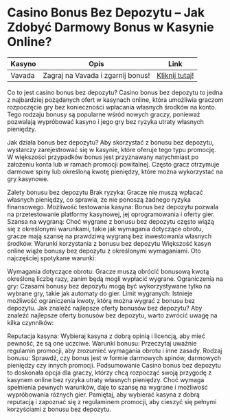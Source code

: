 # Casino Bonus Bez Depozytu – Jak Zdobyć Darmowy Bonus w Kasynie Online?
| **Kasyno** | **Opis**                 | **Link**                                      |
|------------|--------------------------|----------------------------------------------|
| Vavada     | Zagraj na Vavada i zgarnij bonus! | [Kliknij tutaj!](https://partnervavadarv.com/?promo=664c53c2-c126-47df-a9b6-e93726155fae&target=register) |

Co to jest casino bonus bez depozytu?
Casino bonus bez depozytu to jedna z najbardziej pożądanych ofert w kasynach online, która umożliwia graczom rozpoczęcie gry bez konieczności wpłacania własnych środków na konto. Tego rodzaju bonusy są popularne wśród nowych graczy, ponieważ pozwalają wypróbować kasyno i jego gry bez ryzyka utraty własnych pieniędzy.

Jak działa bonus bez depozytu?
Aby skorzystać z bonusu bez depozytu, wystarczy zarejestrować się w kasynie, które oferuje tego typu promocję. W większości przypadków bonus jest przyznawany natychmiast po założeniu konta lub w ramach promocji powitalnej. Często gracz otrzymuje darmowe spiny lub określoną kwotę pieniędzy, które można wykorzystać na gry kasynowe.

Zalety bonusu bez depozytu
Brak ryzyka: Gracze nie muszą wpłacać własnych pieniędzy, co sprawia, że nie ponoszą żadnego ryzyka finansowego.
Możliwość testowania kasyna: Bonus bez depozytu pozwala na przetestowanie platformy kasynowej, jej oprogramowania i oferty gier.
Szansa na wygraną: Choć wygrane z bonusu bez depozytu często wiążą się z określonymi warunkami, takie jak wymagania dotyczące obrotu, gracze mają szansę na prawdziwą wygraną bez inwestowania własnych środków.
Warunki korzystania z bonusu bez depozytu
Większość kasyn online wiąże bonusy bez depozytu z określonymi wymaganiami. Oto najczęściej spotykane warunki:

Wymagania dotyczące obrotu: Gracze muszą obrócić bonusową kwotą określoną liczbę razy, zanim będą mogli wypłacić wygrane.
Ograniczenia na gry: Czasami bonusy bez depozytu mogą być wykorzystywane tylko na wybrane gry, takie jak automaty do gier.
Limit wygranych: Istnieje możliwość ograniczenia kwoty, którą można wygrać z bonusu bez depozytu.
Jak znaleźć najlepsze oferty bonusów bez depozytu?
Aby znaleźć najlepsze oferty bonusów bez depozytu, warto zwrócić uwagę na kilka czynników:

Reputacja kasyna: Wybieraj kasyna z dobrą opinią i licencją, aby mieć pewność, że są one uczciwe.
Warunki bonusu: Przeczytaj uważnie regulamin promocji, aby zrozumieć wymagania obrotu i inne zasady.
Rodzaj bonusu: Sprawdź, czy bonus jest w formie darmowych spinów, darmowych pieniędzy czy innych promocji.
Podsumowanie
Casino bonus bez depozytu to doskonała opcja dla graczy, którzy chcą rozpocząć swoją przygodę z kasynem online bez ryzyka utraty własnych pieniędzy. Choć wymaga spełnienia pewnych warunków, daje to szansę na wygrane i możliwość wypróbowania różnych gier. Pamiętaj, aby wybierać kasyna z dobrą reputacją i zapoznać się z regulaminem promocji, aby cieszyć się pełnymi korzyściami z bonusu bez depozytu.
